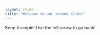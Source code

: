 ```yaml
---
layout: slide
title: "Welcome to our second slide!"
---
```

Keep it simple!
Use the left arrow to go back!
